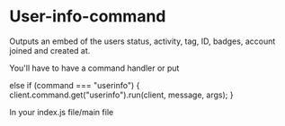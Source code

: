 # User-info-command
Outputs an embed of the users status, activity, tag, ID, badges, account joined and created at.

You'll have to have a command handler or put

else if (command === "userinfo") {
    client.command.get("userinfo").run(client, message, args);
  }

In your index.js file/main file
